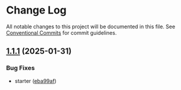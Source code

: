 # Change Log

All notable changes to this project will be documented in this file.
See [Conventional Commits](https://conventionalcommits.org) for commit guidelines.

## [1.1.1](https://github.com/nexa-js/nexa/compare/@nexa-js/nexa-create@1.1.0...@nexa-js/nexa-create@1.1.1) (2025-01-31)


### Bug Fixes

* starter ([eba99af](https://github.com/nexa-js/nexa/commit/eba99af38faa8c7c8da86fab10bb5a38e824ae8e))
